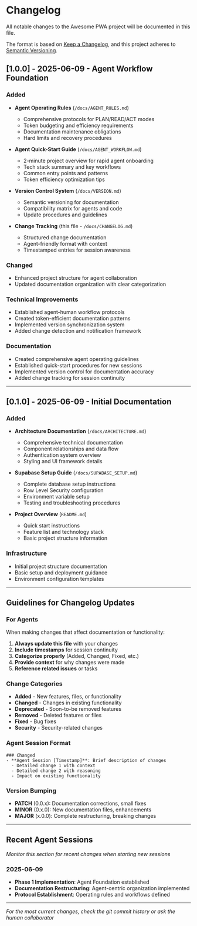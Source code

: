 # Changelog

All notable changes to the Awesome PWA project will be documented in this file.

The format is based on [Keep a Changelog](https://keepachangelog.com/en/1.0.0/),
and this project adheres to [Semantic Versioning](https://semver.org/spec/v2.0.0.html).

## [1.0.0] - 2025-06-09 - Agent Workflow Foundation

### Added
- **Agent Operating Rules** (`/docs/AGENT_RULES.md`)
  - Comprehensive protocols for PLAN/READ/ACT modes
  - Token budgeting and efficiency requirements
  - Documentation maintenance obligations
  - Hard limits and recovery procedures

- **Agent Quick-Start Guide** (`/docs/AGENT_WORKFLOW.md`)
  - 2-minute project overview for rapid agent onboarding
  - Tech stack summary and key workflows
  - Common entry points and patterns
  - Token efficiency optimization tips

- **Version Control System** (`/docs/VERSION.md`)
  - Semantic versioning for documentation
  - Compatibility matrix for agents and code
  - Update procedures and guidelines

- **Change Tracking** (this file - `/docs/CHANGELOG.md`)
  - Structured change documentation
  - Agent-friendly format with context
  - Timestamped entries for session awareness

### Changed
- Enhanced project structure for agent collaboration
- Updated documentation organization with clear categorization

### Technical Improvements
- Established agent-human workflow protocols
- Created token-efficient documentation patterns
- Implemented version synchronization system
- Added change detection and notification framework

### Documentation
- Created comprehensive agent operating guidelines
- Established quick-start procedures for new sessions
- Implemented version control for documentation accuracy
- Added change tracking for session continuity

---

## [0.1.0] - 2025-06-09 - Initial Documentation

### Added
- **Architecture Documentation** (`/docs/ARCHITECTURE.md`)
  - Comprehensive technical documentation
  - Component relationships and data flow
  - Authentication system overview
  - Styling and UI framework details

- **Supabase Setup Guide** (`/docs/SUPABASE_SETUP.md`)
  - Complete database setup instructions
  - Row Level Security configuration
  - Environment variable setup
  - Testing and troubleshooting procedures

- **Project Overview** (`README.md`)
  - Quick start instructions
  - Feature list and technology stack
  - Basic project structure information

### Infrastructure
- Initial project structure documentation
- Basic setup and deployment guidance
- Environment configuration templates

---

## Guidelines for Changelog Updates

### For Agents
When making changes that affect documentation or functionality:

1. **Always update this file** with your changes
2. **Include timestamps** for session continuity
3. **Categorize properly** (Added, Changed, Fixed, etc.)
4. **Provide context** for why changes were made
5. **Reference related issues** or tasks

### Change Categories
- **Added** - New features, files, or functionality
- **Changed** - Changes in existing functionality
- **Deprecated** - Soon-to-be removed features
- **Removed** - Deleted features or files
- **Fixed** - Bug fixes
- **Security** - Security-related changes

### Agent Session Format
```
### Changed
- **Agent Session [Timestamp]**: Brief description of changes
  - Detailed change 1 with context
  - Detailed change 2 with reasoning
  - Impact on existing functionality
```

### Version Bumping
- **PATCH** (0.0.x): Documentation corrections, small fixes
- **MINOR** (0.x.0): New documentation files, enhancements
- **MAJOR** (x.0.0): Complete restructuring, breaking changes

---

## Recent Agent Sessions

*Monitor this section for recent changes when starting new sessions*

### 2025-06-09
- **Phase 1 Implementation**: Agent Foundation established
- **Documentation Restructuring**: Agent-centric organization implemented
- **Protocol Establishment**: Operating rules and workflows defined

---

*For the most current changes, check the git commit history or ask the human collaborator*

